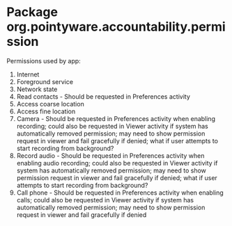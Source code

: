 # Package org.pointyware.accountability.permission
Permissions used by app:
1. Internet
2. Foreground service
3. Network state
4. Read contacts - Should be requested in Preferences activity
5. Access coarse location
6. Access fine location
7. Camera - Should be requested in Preferences activity when enabling recording; could also be requested in Viewer activity if system has automatically removed permission; may need to show permission request in viewer and fail gracefully if denied; what if user attempts to start recording from background?
8. Record audio - Should be requested in Preferences activity when enabling audio recording; could also be requested in Viewer activity if system has automatically removed permission; may need to show permission request in viewer and fail gracefully if denied; what if user attempts to start recording from background?
9. Call phone - Should be requested in Preferences activity when enabling calls; could also be requested in Viewer activity if system has automatically removed permission; may need to show permission request in viewer and fail gracefully if denied
